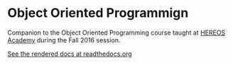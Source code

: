 # Object Oriented Programmign

Companion to the Object Oriented Programming course taught at [HEREOS Academy](http://njgifted.org) during the Fall 2016 session. 

[See the rendered docs at readthedocs.org](http://oop-fall2016.readthedocs.org/en/latest/)
